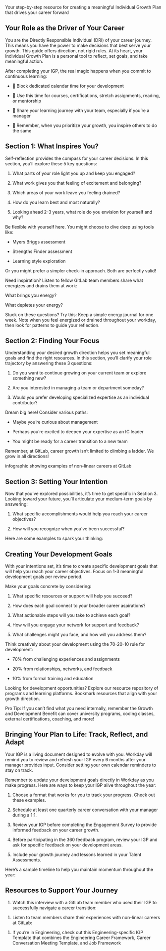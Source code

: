 Your step-by-step resource for creating a meaningful Individual Growth Plan that drives your career forward

## Your Role as the Driver of Your Career

You are the Directly Responsible Individual (DRI) of your career journey. This means you have the power to make decisions that best serve your growth. This guide offers direction, not rigid rules. At its heart, your Individual Growth Plan is a personal tool to reflect, set goals, and take meaningful action.

After completing your IGP, the real magic happens when you commit to continuous learning:

- 📅 Block dedicated calendar time for your development

- 🌱 Use this time for courses, certifications, stretch assignments, reading, or mentorship

- 🔄 Share your learning journey with your team, especially if you’re a manager

- 🚀 Remember, when you prioritize your growth, you inspire others to do the same

## Section 1: What Inspires You?

Self-reflection provides the compass for your career decisions. In this section, you’ll explore these 5 key questions:

1. What parts of your role light you up and keep you engaged?

1. What work gives you that feeling of excitement and belonging?

1. Which areas of your work leave you feeling drained?

1. How do you learn best and most naturally?

1. Looking ahead 2-3 years, what role do you envision for yourself and why?

Be flexible with yourself here. You might choose to dive deep using tools like:

- Myers Briggs assessment

- Strengths Finder assessment

- Learning style exploration

Or you might prefer a simpler check-in approach. Both are perfectly valid!

Need inspiration? Listen to fellow GitLab team members share what energizes and drains them at work:

What brings you energy?

<!-- Unsupported block type: video -->

What depletes your energy?

<!-- Unsupported block type: video -->

Stuck on these questions? Try this: Keep a simple energy journal for one week. Note when you feel energized or drained throughout your workday, then look for patterns to guide your reflection.

## Section 2: Finding Your Focus

Understanding your desired growth direction helps you set meaningful goals and find the right resources. In this section, you’ll clarify your role trajectory by answering these 3 questions:

1. Do you want to continue growing on your current team or explore something new?

1. Are you interested in managing a team or department someday?

1. Would you prefer developing specialized expertise as an individual contributor?

Dream big here! Consider various paths:

- Maybe you’re curious about management

- Perhaps you’re excited to deepen your expertise as an IC leader

- You might be ready for a career transition to a new team

Remember, at GitLab, career growth isn’t limited to climbing a ladder. We grow in all directions!

<!-- Unsupported block type: image -->

infographic showing examples of non-linear careers at GitLab

## Section 3: Setting Your Intention

Now that you’ve explored possibilities, it’s time to get specific in Section 3. Looking toward your future, you’ll articulate your medium-term goals by answering:

1. What specific accomplishments would help you reach your career objectives?

1. How will you recognize when you’ve been successful?

Here are some examples to spark your thinking:

<!-- Unsupported block type: table -->

## Creating Your Development Goals

With your intentions set, it’s time to create specific development goals that will help you reach your career objectives. Focus on 1-3 meaningful development goals per review period.

Make your goals concrete by considering:

1. What specific resources or support will help you succeed?

1. How does each goal connect to your broader career aspirations?

1. What actionable steps will you take to achieve each goal?

1. How will you engage your network for support and feedback?

1. What challenges might you face, and how will you address them?

Think creatively about your development using the 70-20-10 rule for development:

- 70% from challenging experiences and assignments

- 20% from relationships, networks, and feedback

- 10% from formal training and education

<!-- Unsupported block type: video -->

Looking for development opportunities? Explore our resource repository of programs and learning platforms. Bookmark resources that align with your growth direction.

Pro Tip: If you can’t find what you need internally, remember the Growth and Development Benefit can cover university programs, coding classes, external certifications, coaching, and more!

## Bringing Your Plan to Life: Track, Reflect, and Adapt

Your IGP is a living document designed to evolve with you. Workday will remind you to review and refresh your IGP every 6 months after your manager provides input. Consider setting your own calendar reminders to stay on track.

Remember to update your development goals directly in Workday as you make progress. Here are ways to keep your IGP alive throughout the year:

1. Choose a format that works for you to track your progress. Check out these examples.

1. Schedule at least one quarterly career conversation with your manager during a 1:1.

1. Review your IGP before completing the Engagement Survey to provide informed feedback on your career growth.

1. Before participating in the 360 feedback program, review your IGP and ask for specific feedback on your development areas.

1. Include your growth journey and lessons learned in your Talent Assessments.

Here’s a sample timeline to help you maintain momentum throughout the year:

<!-- Unsupported block type: table -->

## Resources to Support Your Journey

1. Watch this interview with a GitLab team member who used their IGP to successfully navigate a career transition:

<!-- Unsupported block type: video -->

1. Listen to team members share their experiences with non-linear careers at GitLab:

<!-- Unsupported block type: video -->

1. If you’re in Engineering, check out this Engineering-specific IGP Template that combines the Engineering Career Framework, Career Conversation Meeting Template, and Job Framework